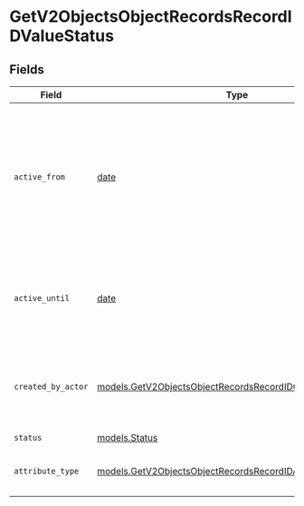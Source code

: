 # GetV2ObjectsObjectRecordsRecordIDValueStatus


## Fields

| Field                                                                                                                            | Type                                                                                                                             | Required                                                                                                                         | Description                                                                                                                      | Example                                                                                                                          |
| -------------------------------------------------------------------------------------------------------------------------------- | -------------------------------------------------------------------------------------------------------------------------------- | -------------------------------------------------------------------------------------------------------------------------------- | -------------------------------------------------------------------------------------------------------------------------------- | -------------------------------------------------------------------------------------------------------------------------------- |
| `active_from`                                                                                                                    | [date](https://docs.python.org/3/library/datetime.html#date-objects)                                                             | :heavy_check_mark:                                                                                                               | The point in time at which this value was made "active". `active_from` can be considered roughly analogous to `created_at`.      | 2023-01-01T15:00:00.000000000Z                                                                                                   |
| `active_until`                                                                                                                   | [date](https://docs.python.org/3/library/datetime.html#date-objects)                                                             | :heavy_check_mark:                                                                                                               | The point in time at which this value was deactivated. If `null`, the value is active.                                           | 2023-01-01T15:00:00.000000000Z                                                                                                   |
| `created_by_actor`                                                                                                               | [models.GetV2ObjectsObjectRecordsRecordIDCreatedByActor13](../models/getv2objectsobjectrecordsrecordidcreatedbyactor13.md)       | :heavy_check_mark:                                                                                                               | The actor that created this value.                                                                                               | {<br/>"type": "workspace-member",<br/>"id": "50cf242c-7fa3-4cad-87d0-75b1af71c57b"<br/>}                                         |
| `status`                                                                                                                         | [models.Status](../models/status.md)                                                                                             | :heavy_check_mark:                                                                                                               | N/A                                                                                                                              |                                                                                                                                  |
| `attribute_type`                                                                                                                 | [models.GetV2ObjectsObjectRecordsRecordIDAttributeTypeStatus](../models/getv2objectsobjectrecordsrecordidattributetypestatus.md) | :heavy_check_mark:                                                                                                               | The attribute type of the value.                                                                                                 | status                                                                                                                           |